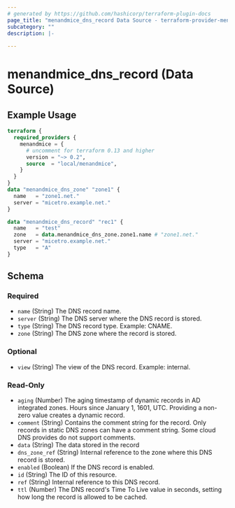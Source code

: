 ```yaml
---
# generated by https://github.com/hashicorp/terraform-plugin-docs
page_title: "menandmice_dns_record Data Source - terraform-provider-menandmice"
subcategory: ""
description: |-
  
---
```


# menandmice_dns_record (Data Source)



## Example Usage

```terraform
terraform {
  required_providers {
    menandmice = {
      # uncomment for terraform 0.13 and higher
      version = "~> 0.2",
      source  = "local/menandmice",
    }
  }
}
data "menandmice_dns_zone" "zone1" {
  name   = "zone1.net."
  server = "micetro.example.net."
}

data "menandmice_dns_record" "rec1" {
  name   = "test"
  zone   = data.menandmice_dns_zone.zone1.name # "zone1.net."
  server = "micetro.example.net."
  type   = "A"
}
```

<!-- schema generated by tfplugindocs -->
## Schema

### Required

- `name` (String) The DNS record name.
- `server` (String) The DNS server where the DNS record is stored.
- `type` (String) The DNS record type. Example: CNAME.
- `zone` (String) The DNS zone where the record is stored.

### Optional

- `view` (String) The view of the DNS record. Example: internal.

### Read-Only

- `aging` (Number) The aging timestamp of dynamic records in AD integrated zones. Hours since January 1, 1601, UTC. Providing a non-zero value creates a dynamic record.
- `comment` (String) Contains the comment string for the record. Only records in static DNS zones can have a comment string. Some cloud DNS provides do not support comments.
- `data` (String) The data stored in the record
- `dns_zone_ref` (String) Internal reference to the zone where this DNS record is stored.
- `enabled` (Boolean) If the DNS record is enabled.
- `id` (String) The ID of this resource.
- `ref` (String) Internal reference to this DNS record.
- `ttl` (Number) The DNS record's Time To Live value in seconds, setting how long the record is allowed to be cached.


